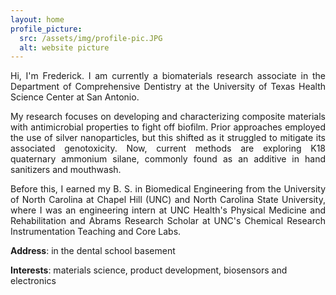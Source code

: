 ```yaml
---
layout: home
profile_picture:
  src: /assets/img/profile-pic.JPG
  alt: website picture
---
```


<p style='text-align: justify;'>
Hi, I'm Frederick. I am currently a biomaterials research associate in the Department of Comprehensive Dentistry at the University of Texas Health Science Center at San Antonio. 
  
</p>

<p style='text-align: justify;'>
My research focuses on developing and characterizing composite materials with antimicrobial properties to fight off biofilm. Prior approaches employed the use of silver nanoparticles, but this shifted as it struggled to mitigate its associated genotoxicity. Now, current methods are exploring K18 quaternary ammonium silane, commonly found as an additive in hand sanitizers and mouthwash.

</p>



<p style='text-align: justify;'>
Before this, I earned my B. S. in Biomedical Engineering from the University of North Carolina at Chapel Hill (UNC) and North Carolina State University, where I was an engineering intern at UNC Health's Physical Medicine and Rehabilitation and Abrams Research Scholar at UNC's Chemical Research Instrumentation Teaching and Core Labs.
  
</p>

  **Address**: in the dental school basement
  
  **Interests**: materials science, product development, biosensors and electronics

